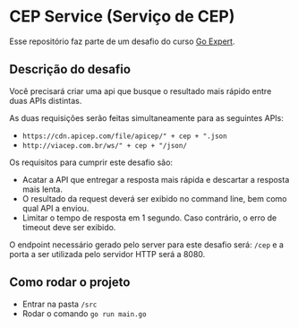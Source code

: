 # CEP Service (Serviço de CEP)

Esse repositório faz parte de um desafio do curso [Go Expert](https://goexpert.fullcycle.com.br/curso).

## Descrição do desafio

Você precisará criar uma api que busque o resultado mais rápido entre duas APIs distintas.

As duas requisições serão feitas simultaneamente para as seguintes APIs:
- `https://cdn.apicep.com/file/apicep/" + cep + ".json`
- `http://viacep.com.br/ws/" + cep + "/json/`
 
Os requisitos para cumprir este desafio são:

- Acatar a API que entregar a resposta mais rápida e descartar a resposta mais lenta.
- O resultado da request deverá ser exibido no command line, bem como qual API a enviou.
- Limitar o tempo de resposta em 1 segundo. Caso contrário, o erro de timeout deve ser exibido.
 
O endpoint necessário gerado pelo server para este desafio será: `/cep` e a porta a ser utilizada pelo servidor HTTP será a 8080.

## Como rodar o projeto

- Entrar na pasta `/src`
- Rodar o comando `go run main.go`
